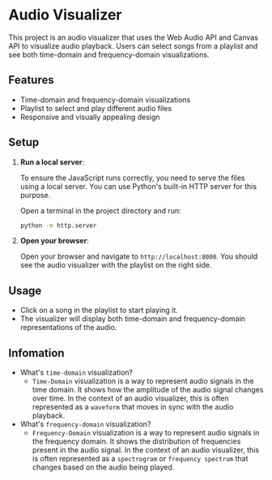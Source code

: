# Audio Visualizer

This project is an audio visualizer that uses the Web Audio API and Canvas API to visualize audio playback. Users can select songs from a playlist and see both time-domain and frequency-domain visualizations.

## Features

- Time-domain and frequency-domain visualizations
- Playlist to select and play different audio files
- Responsive and visually appealing design

## Setup

1. **Run a local server**:

    To ensure the JavaScript runs correctly, you need to serve the files using a local server. You can use Python's built-in HTTP server for this purpose.

    Open a terminal in the project directory and run:

    ```sh
    python -m http.server
    ```

2. **Open your browser**:

    Open your browser and navigate to `http://localhost:8000`. You should see the audio visualizer with the playlist on the right side.

## Usage

- Click on a song in the playlist to start playing it.
- The visualizer will display both time-domain and frequency-domain representations of the audio.

## Infomation
- What's `time-domain` visualization?
  - `Time-Domain` visualization is a way to represent audio signals in the time domain. It shows how the amplitude of the audio signal changes over time. In the context of an audio visualizer, this is often represented as a `waveform` that moves in sync with the audio playback.
- What's `frequency-domain` visualization?
  - `Frequency-Domain` visualization is a way to represent audio signals in the frequency domain. It shows the distribution of frequencies present in the audio signal. In the context of an audio visualizer, this is often represented as a `spectrogram` or `frequency spectrum` that changes based on the audio being played.
